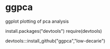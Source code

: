 ggpca
=====

ggplot plotting of pca analysis

install.packages("devtools")
require(devtools)

devtools:::install_github("ggpca","low-decarie")

